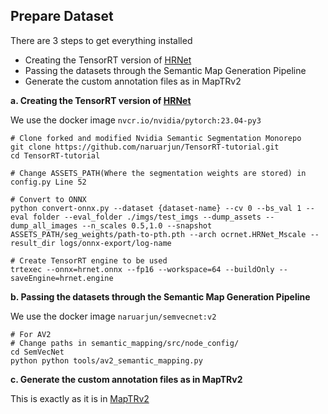 ## Prepare Dataset

There are 3 steps to get everything installed
- Creating the TensorRT version of [HRNet](https://github.com/NVIDIA/semantic-segmentation) 
- Passing the datasets through the Semantic Map Generation Pipeline
- Generate the custom annotation files as in MapTRv2

**a. Creating the TensorRT version of [HRNet](https://github.com/NVIDIA/semantic-segmentation)**

We use the docker image ```nvcr.io/nvidia/pytorch:23.04-py3```
```shell
# Clone forked and modified Nvidia Semantic Segmentation Monorepo
git clone https://github.com/naruarjun/TensorRT-tutorial.git
cd TensorRT-tutorial

# Change ASSETS_PATH(Where the segmentation weights are stored) in config.py Line 52

# Convert to ONNX
python convert-onnx.py --dataset {dataset-name} --cv 0 --bs_val 1 --eval folder --eval_folder ./imgs/test_imgs --dump_assets --dump_all_images --n_scales 0.5,1.0 --snapshot ASSETS_PATH/seg_weights/path-to-pth.pth --arch ocrnet.HRNet_Mscale --result_dir logs/onnx-export/log-name

# Create TensorRT engine to be used
trtexec --onnx=hrnet.onnx --fp16 --workspace=64 --buildOnly --saveEngine=hrnet.engine
```

**b. Passing the datasets through the Semantic Map Generation Pipeline**

We use the docker image ```naruarjun/semvecnet:v2```

```shell
# For AV2
# Change paths in semantic_mapping/src/node_config/
cd SemVecNet
python python tools/av2_semantic_mapping.py
```
**c. Generate the custom annotation files as in MapTRv2**

This is exactly as it is in [MapTRv2](https://github.com/hustvl/MapTR/blob/maptrv2/docs/prepare_dataset.md)